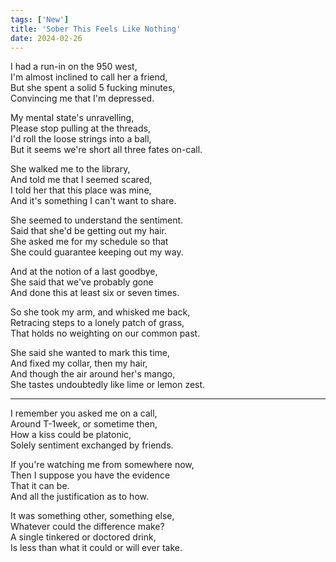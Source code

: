 ```yaml
---
tags: ['New']
title: 'Sober This Feels Like Nothing'
date: 2024-02-26
---
```


I had a run-in on the 950 west,  
I'm almost inclined to call her a friend,  
But she spent a solid 5 fucking minutes,  
Convincing me that I'm depressed.

My mental state's unravelling,  
Please stop pulling at the threads,  
I'd roll the loose strings into a ball,  
But it seems we're short all three fates on-call.

She walked me to the library,  
And told me that I seemed scared,  
I told her that this place was mine,  
And it's something I can't want to share.

She seemed to understand the sentiment.  
Said that she'd be getting out my hair.  
She asked me for my schedule so that  
She could guarantee keeping out my way.

And at the notion of a last goodbye,  
She said that we've probably gone  
And done this at least six or seven times.

So she took my arm, and whisked me back,  
Retracing steps to a lonely patch of grass,  
That holds no weighting on our common past.

She said she wanted to mark this time,  
And fixed my collar, then my hair,  
And though the air around her's mango,  
She tastes undoubtedly like lime or lemon zest.

---

I remember you asked me on a call,  
Around T-1week, or sometime then,  
How a kiss could be platonic,  
Solely sentiment exchanged by friends.

If you're watching me from somewhere now,  
Then I suppose you have the evidence  
That it can be.  
And all the justification as to how.

It was something other, something else,  
Whatever could the difference make?  
A single tinkered or doctored drink,  
Is less than what it could or will ever take.  
